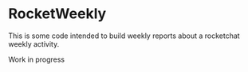 RocketWeekly
===================

This is some code intended to build weekly reports about a rocketchat weekly activity.

Work in progress
